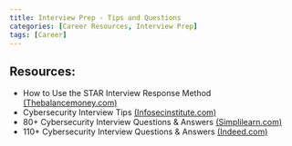 ```yaml
---
title: Interview Prep - Tips and Questions
categories: [Career Resources, Interview Prep] 
tags: [Career]
---
```


## Resources:

- How to Use the STAR Interview Response Method [(Thebalancemoney.com)](https://www.thebalancemoney.com/what-is-the-star-interview-response-technique-2061629)
- Cybersecurity Interview Tips [(Infosecinstitute.com)](https://www.infosecinstitute.com/wp-content/uploads/2021/03/Skills-eBook-Interview-Tips.pdf)
- 80+ Cybersecurity Interview Questions & Answers [(Simplilearn.com)](https://www.simplilearn.com/tutorials/cyber-security-tutorial/cyber-security-interview-questions)
- 110+ Cybersecurity Interview Questions & Answers [(Indeed.com)](https://www.indeed.com/career-advice/interviewing/cyber-security-interview-questions)


